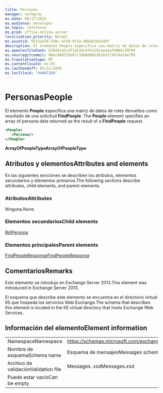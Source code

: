 ```yaml
---
title: Personas
manager: sethgros
ms.date: 09/17/2015
ms.audience: Developer
ms.topic: reference
ms.prod: office-online-server
localization_priority: Normal
ms.assetid: 65312428-548c-4fe9-971a-d0dab3be5ddf
description: El elemento People especifica una matriz de datos de roles devueltos como resultado de una solicitud FindPeople.
ms.openlocfilehash: b3920ca5cdf1d219c5fe119caeaaaf4965c39794
ms.sourcegitcommit: 88ec988f2bb67c1866d06b361615f3674a24e795
ms.translationtype: MT
ms.contentlocale: es-ES
ms.lasthandoff: 05/31/2020
ms.locfileid: "44467189"
---
```

# <a name="people"></a><span data-ttu-id="cad63-103">Personas</span><span class="sxs-lookup"><span data-stu-id="cad63-103">People</span></span>

<span data-ttu-id="cad63-104">El elemento **People** especifica una matriz de datos de roles devueltos como resultado de una solicitud **FindPeople** .</span><span class="sxs-lookup"><span data-stu-id="cad63-104">The **People** element specifies an array of persona data returned as the result of a **FindPeople** request.</span></span> 
  
```XML
<People>
   <Persona/>
</People>
```

<span data-ttu-id="cad63-105">**ArrayOfPeopleType**</span><span class="sxs-lookup"><span data-stu-id="cad63-105">**ArrayOfPeopleType**</span></span>

## <a name="attributes-and-elements"></a><span data-ttu-id="cad63-106">Atributos y elementos</span><span class="sxs-lookup"><span data-stu-id="cad63-106">Attributes and elements</span></span>

<span data-ttu-id="cad63-107">En las siguientes secciones se describen los atributos, elementos secundarios y elementos primarios.</span><span class="sxs-lookup"><span data-stu-id="cad63-107">The following sections describe attributes, child elements, and parent elements.</span></span>
  
### <a name="attributes"></a><span data-ttu-id="cad63-108">Atributos</span><span class="sxs-lookup"><span data-stu-id="cad63-108">Attributes</span></span>

<span data-ttu-id="cad63-109">Ninguna.</span><span class="sxs-lookup"><span data-stu-id="cad63-109">None.</span></span>
  
### <a name="child-elements"></a><span data-ttu-id="cad63-110">Elementos secundarios</span><span class="sxs-lookup"><span data-stu-id="cad63-110">Child elements</span></span>

[<span data-ttu-id="cad63-111">Rol</span><span class="sxs-lookup"><span data-stu-id="cad63-111">Persona</span></span>](persona.md)
  
### <a name="parent-elements"></a><span data-ttu-id="cad63-112">Elementos principales</span><span class="sxs-lookup"><span data-stu-id="cad63-112">Parent elements</span></span>

[<span data-ttu-id="cad63-113">FindPeopleResponse</span><span class="sxs-lookup"><span data-stu-id="cad63-113">FindPeopleResponse</span></span>](findpeopleresponse.md)
  
## <a name="remarks"></a><span data-ttu-id="cad63-114">Comentarios</span><span class="sxs-lookup"><span data-stu-id="cad63-114">Remarks</span></span>

<span data-ttu-id="cad63-115">Este elemento se introdujo en Exchange Server 2013.</span><span class="sxs-lookup"><span data-stu-id="cad63-115">This element was introduced in Exchange Server 2013.</span></span>
  
<span data-ttu-id="cad63-116">El esquema que describe este elemento se encuentra en el directorio virtual IIS que hospeda los servicios Web Exchange.</span><span class="sxs-lookup"><span data-stu-id="cad63-116">The schema that describes this element is located in the IIS virtual directory that hosts Exchange Web Services.</span></span>
  
## <a name="element-information"></a><span data-ttu-id="cad63-117">Información del elemento</span><span class="sxs-lookup"><span data-stu-id="cad63-117">Element information</span></span>

|||
|:-----|:-----|
|<span data-ttu-id="cad63-118">Namespace</span><span class="sxs-lookup"><span data-stu-id="cad63-118">Namespace</span></span>  <br/> |https://schemas.microsoft.com/exchange/services/2006/messages  <br/> |
|<span data-ttu-id="cad63-119">Nombre de esquema</span><span class="sxs-lookup"><span data-stu-id="cad63-119">Schema name</span></span>  <br/> |<span data-ttu-id="cad63-120">Esquema de mensajes</span><span class="sxs-lookup"><span data-stu-id="cad63-120">Messages schema</span></span>  <br/> |
|<span data-ttu-id="cad63-121">Archivo de validación</span><span class="sxs-lookup"><span data-stu-id="cad63-121">Validation file</span></span>  <br/> |<span data-ttu-id="cad63-122">Messages. xsd</span><span class="sxs-lookup"><span data-stu-id="cad63-122">Messages.xsd</span></span>  <br/> |
|<span data-ttu-id="cad63-123">Puede estar vacío</span><span class="sxs-lookup"><span data-stu-id="cad63-123">Can be empty</span></span>  <br/> ||
   

